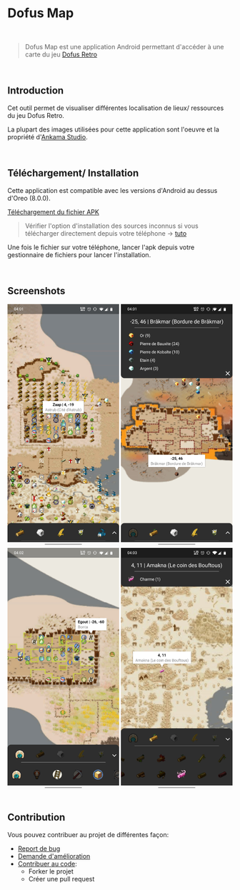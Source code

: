 # Dofus Map

</br>

> Dofus Map est une application Android permettant d'accéder à une carte du jeu [Dofus Retro](https://www.dofus.com/fr/dofus-retro)

</br>

## Introduction

Cet outil permet de visualiser différentes localisation de lieux/ ressources du jeu Dofus Retro.

La plupart des images utilisées pour cette application sont l'oeuvre et la propriété d'[Ankama Studio](https://www.ankama.com/fr).

</br>

## Téléchargement/ Installation

Cette application est compatible avec les versions d'Android au dessus d'Oreo (8.0.0).

[Téléchargement du fichier APK](./readme/dofus-map.apk)

> Vérifier l'option d'installation des sources inconnus si vous télécharger directement depuis votre téléphone -> [tuto](https://www.frandroid.com/comment-faire/tutoriaux/184151_comment-installer-un-fichier-apk-sur-son-terminal-android)

Une fois le fichier sur votre téléphone, lancer l'apk depuis votre gestionnaire de fichiers pour lancer l'installation.

</br>

## Screenshots

<img src="./readme/screen1.jpg" width="250">
<img src="./readme/screen2.jpg" width="250">
<img src="./readme/screen3.jpg" width="250">
<img src="./readme/screen4.jpg" width="250">
</br></br>

## Contribution

Vous pouvez contribuer au projet de différentes façon:

- [Report de bug](https://github.com/AntoineAverlant/DofusMap/issues/new)
- [Demande d'amélioration](https://github.com/AntoineAverlant/DofusMap/issues/new)
- [Contribuer au code](https://github.com/AntoineAverlant/DofusMap/pulls):
  - Forker le projet
  - Créer une pull request
